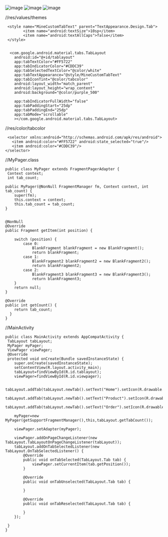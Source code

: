 ![image](https://user-images.githubusercontent.com/60017090/137490727-b4ac0596-f52f-44b5-938e-1c4dda5c2efd.png)
![image](https://user-images.githubusercontent.com/60017090/137615226-f6e0c07b-1ced-4c2b-9739-b463f5877c8c.png)
![image](https://user-images.githubusercontent.com/60017090/137674085-e6245055-65fb-402a-b76b-9b4e476662ef.png)






      
      
      
//res/values/themes      
       
     <style name="MineCustomTabText" parent="TextAppearance.Design.Tab">
            <item name="android:textSize">10sp</item>
            <item name="android:textAllCaps">false</item>
     </style>


      <com.google.android.material.tabs.TabLayout
        android:id="@+id/tablayout"
        app:tabTextColor="#FF5722"
        app:tabIndicatorColor="#CDDC39"
        app:tabSelectedTextColor="@color/white"
        app:tabTextAppearance="@style/MineCustomTabText"
        app:tabIconTint="@color/tabcolor"
        android:layout_width="match_parent"
        android:layout_height="wrap_content"
        android:background="@color/purple_500"
        
        app:tabIndicatorFullWidth="false"
        app:tabPaddingStart="25dp"
        app:tabPaddingEnd="25dp"
        app:tabMode="scrollable"
        ></com.google.android.material.tabs.TabLayout>
        
<!--    app:tabIndicator="@drawable/tab_indicator"-->
 
 
 //res/color/tabcolor
 
     <selector xmlns:android="http://schemas.android.com/apk/res/android">
       <item android:color="#FF5722" android:state_selected="true"/>
       <item android:color="#CDDC39"/>
    </selector>
    
    
    
    
 //MyPager.class
 
 
    public class MyPager extends FragmentPagerAdapter {
     Context context;
     int tab_count;

    public MyPager(@NonNull FragmentManager fm, Context context, int tab_count) {
        super(fm);
        this.context = context;
        this.tab_count = tab_count;
    }


    @NonNull
    @Override
    public Fragment getItem(int position) {

        switch (position) {
            case 0:
                BlankFragment blankFragment = new BlankFragment();
                return blankFragment;
            case 1:
                BlankFragment2 blankFragment2 = new BlankFragment2();
                return blankFragment2;
            case 2:
                BlankFragment3 blankFragment3 = new BlankFragment3();
                return blankFragment3;
        }
        return null;
    }

    @Override
    public int getCount() {
        return tab_count;
      }
    }
    
//MainActivity

    public class MainActivity extends AppCompatActivity {
     TabLayout tabLayout;
     MyPager myPager;
     ViewPager viewPager;
     @Override
     protected void onCreate(Bundle savedInstanceState) {
        super.onCreate(savedInstanceState);
        setContentView(R.layout.activity_main);
        tabLayout=findViewById(R.id.tablayout);
        viewPager=findViewById(R.id.viewpager);

        tabLayout.addTab(tabLayout.newTab().setText("Home").setIcon(R.drawable.ic_baseline_home_24));
        tabLayout.addTab(tabLayout.newTab().setText("Product").setIcon(R.drawable.ic_baseline_backup_24));
        tabLayout.addTab(tabLayout.newTab().setText("Order").setIcon(R.drawable.ic_baseline_favorite_border_24));

        myPager=new MyPager(getSupportFragmentManager(),this,tabLayout.getTabCount());

        viewPager.setAdapter(myPager);

        viewPager.addOnPageChangeListener(new TabLayout.TabLayoutOnPageChangeListener(tabLayout));
        tabLayout.addOnTabSelectedListener(new TabLayout.OnTabSelectedListener() {
            @Override
            public void onTabSelected(TabLayout.Tab tab) {
                viewPager.setCurrentItem(tab.getPosition());
            }

            @Override
            public void onTabUnselected(TabLayout.Tab tab) {

            }

            @Override
            public void onTabReselected(TabLayout.Tab tab) {

            }
        });

     }
    }


